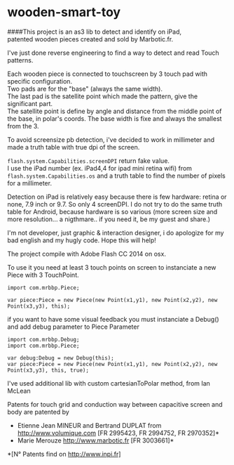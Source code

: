 # wooden-smart-toy
####This project is an as3 lib to detect and identify on iPad,<br />patented wooden pieces created and sold by Marbotic.fr.

I've just done reverse engineering to find a way to detect and read Touch patterns.

Each wooden piece is connected to touchscreen by 3 touch pad with specific configuration.<br />
Two pads are for the "base" (always the same width).<br/>
The last pad is the satellite point which made the pattern, give the significant part.<br/>
The satellite point is define by angle and distance from the middle point of the base, in polar's coords.
The base width is fixe and always the smallest from the 3.

To avoid screensize pb detection, i've decided to work in millimeter and made a truth table with true dpi of the screen.

<code>flash.system.Capabilities.screenDPI</code> return fake value.<br/>
I use the iPad number (ex. iPad4,4 for ipad mini retina wifi) from <code>flash.system.Capabilities.os</code> and a truth table to find the number of pixels for a millimeter. 

Detection on iPad is relatively easy because there is few hardware: retina or none, 7.9 inch or 9.7. So only 4 screenDPI.
I do not try to do the same truth table for Android, because hardware is so various (more screen size and more  resolution... a nigthmare.. if you need it, be my guest and share.)

I'm not developer, just graphic & interaction designer, i do apologize for my bad english and my hugly code.
Hope this will help!

The project compile with Adobe Flash CC 2014 on osx.

To use it you need at least 3 touch points on screen to instanciate a new Piece with 3 TouchPoint.
<pre><code>import com.mrbbp.Piece;

var piece:Piece = new Piece(new Point(x1,y1), new Point(x2,y2), new Point(x3,y3), this);</code></pre>

if you want to have some visual feedback you must instanciate a Debug() and add debug parameter to Piece Parameter

<pre><code>import com.mrbbp.Debug;
import com.mrbbp.Piece;

var debug:Debug = new Debug(this);
var piece:Piece = new Piece(new Point(x1,y1), new Point(x2,y2), new Point(x3,y3), this, true);</code></pre>

I've used additional lib with custom cartesianToPolar method, from Ian McLean

Patents for touch grid and conduction way between capacitive screen and body are patented by
- Etienne Jean MINEUR and Bertrand DUPLAT from http://www.volumique.com [FR 2995423, FR 2994752, FR 2970352]*
- Marie Merouze http://www.marbotic.fr [FR 3003661]*

*[N° Patents find on http://www.inpi.fr]
